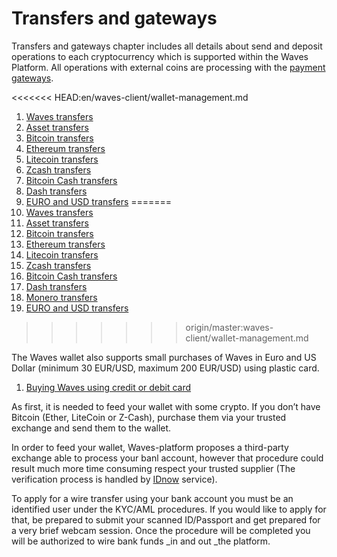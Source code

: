 # Transfers and gateways

Transfers and gateways chapter includes all details about send and deposit operations to each cryptocurrency which is supported within the Waves Platform. All operations with external coins are processing with the [payment gateways](/en/frequently-asked-questions-faq/transfers-and-gateways/payment-gateway.md).

<<<<<<< HEAD:en/waves-client/wallet-management.md
1. [Waves transfers](/waves-client/transfers-and-gateways/waves-transfers.md)
2. [Asset transfers](/waves-client/transfers-and-gateways/asset-transfers.md)
3. [Bitcoin transfers](/waves-client/transfers-and-gateways/bitcoin-transfers.md)
4. [Ethereum transfers](/waves-client/transfers-and-gateways/ethereum-transfers.md)
5. [Litecoin transfers](/waves-client/transfers-and-gateways/litecoin-transfers.md)
6. [Zcash transfers](/waves-client/transfers-and-gateways/zcash-transfers.md)
7. [Bitcoin Cash transfers](/waves-client/transfers-and-gateways/bitcoin-cash-transfers.md)
8. [Dash transfers](/waves-client/transfers-and-gateways/dash-transfers.md)
9. [EURO and USD transfers](/waves-client/transfers-and-gateways/eur-usd-transfers.md)
=======
01. [Waves transfers](/waves-client/transfers-and-gateways/waves-transfers.md)
02. [Asset transfers](/waves-client/transfers-and-gateways/asset-transfers.md)
03. [Bitcoin transfers](/waves-client/transfers-and-gateways/bitcoin-transfers.md)
04. [Ethereum transfers](/waves-client/transfers-and-gateways/ethereum-transfers.md)
05. [Litecoin transfers](/waves-client/transfers-and-gateways/litecoin-transfers.md)
06. [Zcash transfers](/waves-client/transfers-and-gateways/zcash-transfers.md)
07. [Bitcoin Cash transfers](/waves-client/transfers-and-gateways/bitcoin-cash-transfers.md)
08. [Dash transfers](/waves-client/transfers-and-gateways/dash-transfers.md)
09. [Monero transfers](/waves-client/transfers-and-gateways/monero-transfers.md)
10. [EURO and USD transfers](/waves-client/transfers-and-gateways/eur-usd-transfers.md)
>>>>>>> origin/master:waves-client/wallet-management.md

The Waves wallet also supports small purchases of Waves in Euro and US Dollar (minimum 30 EUR/USD, maximum 200 EUR/USD) using plastic card.

1. [Buying Waves using credit or debit card](/waves-client/transfers-and-gateways/buying-waves-using-card.md)

As first, it is needed to feed your wallet with some crypto. If you don’t have Bitcoin \(Ether, LiteCoin or Z-Cash\), purchase them via your trusted exchange and send them to the wallet.

In order to feed your wallet, Waves-platform proposes a third-party exchange able to process your banl account, however that procedure could result much more time consuming respect your trusted supplier \(The verification process is handled by [IDnow](#) service\).

To apply for a wire transfer using your bank account you must be an identified user under the KYC/AML procedures. If you would like to apply for that, be prepared to submit your scanned ID/Passport and get prepared for a very brief webcam session. Once the procedure will be completed you will be authorized to wire bank funds _in and out _the platform.
